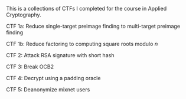 This is a collections of CTFs I completed for the course in Applied Cryptography.

CTF 1a: Reduce single-target preimage finding to multi-target preimage finding

CTF 1b: Reduce factoring to computing square roots modulo 𝘯

CTF 2: Attack RSA signature with short hash

CTF 3: Break OCB2

CTF 4: Decrypt using a padding oracle

CTF 5: Deanonymize mixnet users

